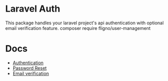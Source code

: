# Laravel Auth
This package handles your laravel project's api authentication with optional email verification feature.
composer require fligno/user-management
# Docs
- [Authentication](./src/docs/authentication.md)
- [Password Reset](./src/docs/password-reset.md)
- [Email verification](./src/docs/verification.md)
